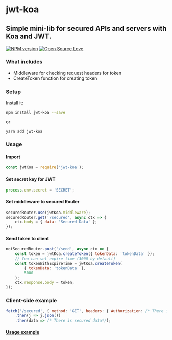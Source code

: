 # jwt-koa

## Simple mini-lib for secured APIs and servers with Koa and JWT.

[![NPM version](https://badge.fury.io/js/jwt-koa.svg)](http://badge.fury.io/js/jwt-koa)
[![Open Source Love](https://badges.frapsoft.com/os/v1/open-source.svg?v=102)](https://github.com/ellerbrock/open-source-badge/)

### What includes

* Middleware for checking request headers for token
* CreateToken function for creating token

### Setup

Install it:

```bash
npm install jwt-koa --save
```

or

```bash
yarn add jwt-koa
```

### Usage

#### Import

```js
const jwtKoa = require('jwt-koa');
```

#### Set secret key for JWT

```js
process.env.secret = 'SECRET';
```

#### Set middleware to secured Router

```js
securedRouter.use(jwtKoa.middleware);
securedRouter.get('/secured', async ctx => {
    ctx.body = { data: 'Secured Data' };
});
```

#### Send token to client

```js
notSecuredRouter.post('/send', async ctx => {
    const token = jwtKoa.createToken({ tokenData: 'tokenData' });
    // You can set expire time (3000 by default)
    const tokenWithExpireTime = jwtKoa.createToken(
        { tokenData: 'tokenData' },
        5000
    );
    ctx.response.body = token;
});
```

### Client-side example

```js
fetch('/secured', { method: 'GET', headers: { Authorization: /* There is token from backend*/ } })
    .then(j => j.json())
    .then(data => /* There is secured data*/);
```

#### [Usage example](https://github.com/VamOSGS/jwt-koa/blob/master/example/index.js)
